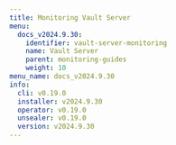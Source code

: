 ```yaml
---
title: Monitoring Vault Server
menu:
  docs_v2024.9.30:
    identifier: vault-server-monitoring
    name: Vault Server
    parent: monitoring-guides
    weight: 10
menu_name: docs_v2024.9.30
info:
  cli: v0.19.0
  installer: v2024.9.30
  operator: v0.19.0
  unsealer: v0.19.0
  version: v2024.9.30
---
```


